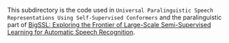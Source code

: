 This subdirectory is the code used in `Universal Paralinguistic Speech Representations Using Self-Supervised Conformers` 
and the paralinguistic part of
[BigSSL: Exploring the Frontier of Large-Scale Semi-Supervised Learning for Automatic Speech Recognition](https://arxiv.org/abs/2109.13226).

